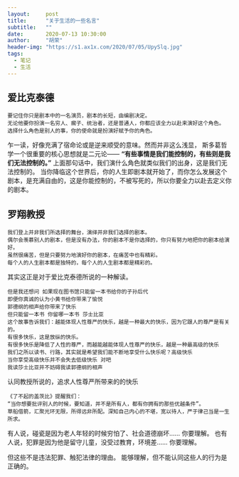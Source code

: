 ```yaml
---
layout:     post
title:      "关于生活的一些名言"
subtitle:   ""
date:       2020-07-13 10:30:00
author:     "胡荣"
header-img: "https://s1.ax1x.com/2020/07/05/UpySlq.jpg"
tags:
  - 笔记
  - 生活
---
```


## 爱比克泰德

```text
要记住你只是剧本中的一名演员，剧本的长短，由编剧决定。
无论他要你扮演一名穷人、瘸子、统治者，还是普通人，你都应该全力以赴来演好这个角色。
选择什么角色是别人的事，你的使命就是扮演好赋予你的角色。
```

乍一读，好像充满了宿命论或是逆来顺受的意味。然而并非这么浅显，
斯多葛哲学一个很重要的核心思想就是二元论—— __“有些事情是我们能控制的，有些则是我们无法控制的。”__
上面那句话中，我们演什么角色就类似我们的出身，这是我们无法控制的。
当你降临这个世界后，你的人生即剧本就开始了，而你怎么发展这个剧本，是充满自由的，这是你能控制的，不被写死的，所以你要全力以赴去定义你的剧本。

## 罗翔教授

```text
我们登上并非我们所选择的舞台，演绎并非我们选择的剧本。
偶尔会羡慕别人的剧本，但是没有办法，你的剧本不是你选择的，你只有努力地把你的剧本给演好。
虽然很痛苦，但是只要努力地演好你的剧本，在痛苦中也有精彩。
每个人的人生剧本都是独特的，每个人的人生剧本都是精彩的。
```

其实这正是对于爱比克泰德所说的一种解读。

```text
但是我还想问 如果现在图书馆只能留一本书给你的子孙后代
即便你真诚的认为小黄书给你带来了愉悦
郭德纲的相声给你带来了快乐
但只能留一本书 你留哪一本书 莎士比亚
这个故事告诉我们：越能体现人性尊严的快乐，越是一种最大的快乐，因为它跟人的尊严是有关的。
有很多快乐，这是放纵的快乐。
有很多快乐是降低了人性的尊严，而越能越能体现人性尊严的快乐，越是一种最高级的快乐
我们之所以读书、行路，其实就是希望我们能不断地享受什么快乐呢？高级快乐
当你享受高级快乐并不会失去低级快乐 对吧
我读莎士比亚并不妨碍我读郭德纲的相声
```

认同教授所说的，追求人性尊严所带来的的快乐

```text
《了不起的盖茨比》提醒我们：
“当你想要批评别人的时候，要知道，并不是所有人，都有你拥有的那些优越条件”。
草船借箭，汇聚光环无限，所得远非所配。深知自己内心的不堪，宽以待人，严于律己当是一生所求。
```

有人说，碰瓷是因为老人年轻的时候穷怕了、社会道德崩坏…… 你要理解。
也有人说，犯罪是因为他是留守儿童，没受过教育，环境差…… 你要理解。

但这些不是违法犯罪、触犯法律的理由。
能够理解，但不能认同这些人的行为是正确的。
